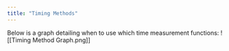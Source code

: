 ```yaml
---
title: "Timing Methods"
---
```


Below is a graph detailing when to use which time measurement functions:
![[Timing Method Graph.png]]

